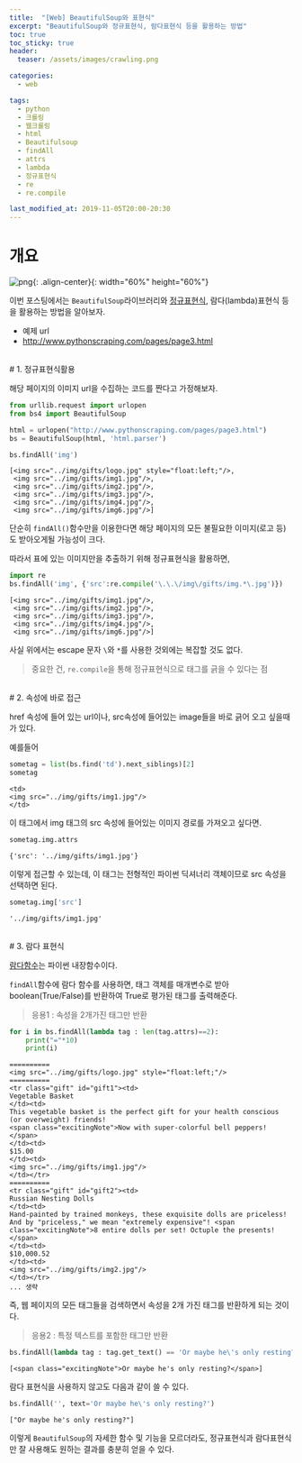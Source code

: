```yaml
---
title:  "[Web] BeautifulSoup와 표현식"
excerpt: "BeautifulSoup와 정규표현식, 람다표현식 등을 활용하는 방법"
toc: true
toc_sticky: true
header:
  teaser: /assets/images/crawling.png

categories:
  - web

tags:
  - python
  - 크롤링
  - 웹크롤링
  - html
  - Beautifulsoup
  - findAll
  - attrs
  - lambda
  - 정규표현식
  - re
  - re.compile

last_modified_at: 2019-11-05T20:00-20:30
---
```


# 개요  

![png](/assets/images/crawling.png){: .align-center}{: width="60%" height="60%"} 

이번 포스팅에서는 `BeautifulSoup`라이브러리와 [정규표현식](https://yganalyst.github.io/data_handling/memo_6/), 람다(lambda)표현식 등을 활용하는 방법을 알아보자.  

- 예제 url  
- http://www.pythonscraping.com/pages/page3.html


  
<br/>
# 1. 정규표현식활용  

해당 페이지의 이미지 url을 수집하는 코드를 짠다고 가정해보자.  

```python
from urllib.request import urlopen
from bs4 import BeautifulSoup

html = urlopen("http://www.pythonscraping.com/pages/page3.html")
bs = BeautifulSoup(html, 'html.parser')

bs.findAll('img')
```

```
[<img src="../img/gifts/logo.jpg" style="float:left;"/>,
 <img src="../img/gifts/img1.jpg"/>,
 <img src="../img/gifts/img2.jpg"/>,
 <img src="../img/gifts/img3.jpg"/>,
 <img src="../img/gifts/img4.jpg"/>,
 <img src="../img/gifts/img6.jpg"/>]
```

단순히 `findAll()`함수만을 이용한다면 해당 페이지의 모든 불필요한 이미지(로고 등)도 받아오게될 가능성이 크다.  

따라서 표에 있는 이미지만을 추출하기 위해 정규표현식을 활용하면,  

```python
import re
bs.findAll('img', {'src':re.compile('\.\.\/img\/gifts/img.*\.jpg')})
```

```
[<img src="../img/gifts/img1.jpg"/>,
 <img src="../img/gifts/img2.jpg"/>,
 <img src="../img/gifts/img3.jpg"/>,
 <img src="../img/gifts/img4.jpg"/>,
 <img src="../img/gifts/img6.jpg"/>]
```

사실 위에서는 escape 문자 `\`와 `*`를 사용한 것외에는 복잡할 것도 없다.  

> 중요한 건, `re.compile`을 통해 정규표현식으로 태그를 긁을 수 있다는 점  

  
<br/>
# 2. 속성에 바로 접근  

href 속성에 들어 있는 url이나, src속성에 들어있는 image들을 바로 긁어 오고 싶을때가 있다.  

예를들어  

```python
sometag = list(bs.find('td').next_siblings)[2]
sometag
```

```
<td>
<img src="../img/gifts/img1.jpg"/>
</td>
```

이 태그에서 img 태그의 src 속성에 들어있는 이미지 경로를 가져오고 싶다면.  

```python
sometag.img.attrs
```
```
{'src': '../img/gifts/img1.jpg'}
```

이렇게 접근할 수 있는데, 이 태그는 전형적인 파이썬 딕셔너리 객체이므로 src 속성을 선택하면 된다.  

```python
sometag.img['src']
```

```
'../img/gifts/img1.jpg'
```

  
<br/>
# 3. 람다 표현식  

[람다함수](https://yganalyst.github.io/data_handling/Py_study16/#15-lambda)는 파이썬 내장함수이다.  

`findAll`함수에 람다 함수를 사용하면, 태그 객체를 매개변수로 받아 boolean(True/False)를 반환하여 True로 평가된 태그를 출력해준다.  

> 응용1 : 속성을 2개가진 태그만 반환  

```python
for i in bs.findAll(lambda tag : len(tag.attrs)==2):
    print("="*10)
    print(i)
```

```
==========
<img src="../img/gifts/logo.jpg" style="float:left;"/>
==========
<tr class="gift" id="gift1"><td>
Vegetable Basket
</td><td>
This vegetable basket is the perfect gift for your health conscious (or overweight) friends!
<span class="excitingNote">Now with super-colorful bell peppers!</span>
</td><td>
$15.00
</td><td>
<img src="../img/gifts/img1.jpg"/>
</td></tr>
==========
<tr class="gift" id="gift2"><td>
Russian Nesting Dolls
</td><td>
Hand-painted by trained monkeys, these exquisite dolls are priceless! And by "priceless," we mean "extremely expensive"! <span class="excitingNote">8 entire dolls per set! Octuple the presents!</span>
</td><td>
$10,000.52
</td><td>
<img src="../img/gifts/img2.jpg"/>
</td></tr>
... 생략
```

즉, 웹 페이지의 모든 태그들을 검색하면서 속성을 2개 가진 태그를 반환하게 되는 것이다.  


> 응용2 : 특정 텍스트를 포함한 태그만 반환  

```python
bs.findAll(lambda tag : tag.get_text() == 'Or maybe he\'s only resting?')
```

```
[<span class="excitingNote">Or maybe he's only resting?</span>]
```

람다 표현식을 사용하지 않고도 다음과 같이 쓸 수 있다.  

```python
bs.findAll('', text='Or maybe he\'s only resting?')
```

```
["Or maybe he's only resting?"]
```


이렇게 `BeautifulSoup`의 자세한 함수 및 기능을 모르더라도, 정규표현식과 람다표현식만 잘 사용해도 원하는 결과를 충분히 얻을 수 있다.  




